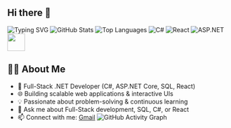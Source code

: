 ## Hi there 👋
![Typing SVG](https://readme-typing-svg.herokuapp.com?size=30&color=F75C7E&center=true&vCenter=true&width=500&lines=Rohan+Srivastava;MERN+Stack+Developer;Problem+Solver)
![GitHub Stats](https://github-readme-stats.vercel.app/api?username=Rohan-214&show_icons=true&theme=radical)
![Top Languages](https://github-readme-stats.vercel.app/api/top-langs/?username=[Rohan-214](https://github.com/Rohan-214)&layout=compact&theme=radical)
![C#](https://img.shields.io/badge/C%23-239120?style=for-the-badge&logo=c-sharp&logoColor=white)
![React](https://img.shields.io/badge/React-20232A?style=for-the-badge&logo=react&logoColor=61DAFB)
![ASP.NET](https://img.shields.io/badge/ASP.NET-5C2D91?style=for-the-badge&logo=dotnet&logoColor=white)
<img src="https://media.giphy.com/media/hvRJCLFzcasrR4ia7z/giphy.gif" width="40px">


## 👨‍💻 About Me
- 🚀 Full-Stack .NET Developer (C#, ASP.NET Core, SQL, React)
- 🌐 Building scalable web applications & interactive UIs
- 💡 Passionate about problem-solving & continuous learning
- 💬 Ask me about Full-Stack development, SQL, C#, or React
- 📫 Connect with me: [Gmail](mailto:yourmail@gmail.com)
![GitHub Activity Graph](https://github-readme-activity-graph.vercel.app/graph?username=YOUR_USERNAME&theme=react-dark)

<!--
**Rohan-214/Rohan-214** is a ✨ _special_ ✨ repository because its `README.md` (this file) appears on your GitHub profile.
![GitHub Activity Graph](https://github-readme-activity-graph.vercel.app/graph?username=YOUR_USERNAME&theme=react-dark)


Here are some ideas to get you started:

- 🔭 I’m currently working on ...
- 🌱 I’m currently learning ...
- 👯 I’m looking to collaborate on ...
- 🤔 I’m looking for help with ...
- 💬 Ask me about ...
- 📫 How to reach me: ...
- 😄 Pronouns: ...
- ⚡ Fun fact: ...
-->
